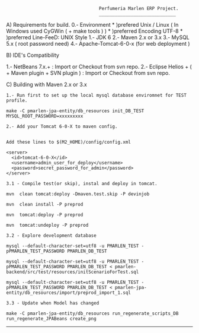                                        Perfumeria Marlen ERP Project.
                                       _____________________________


A) Requirements for build.
   0.- Environment 
       * )prefered Unix / Linux ( In Windows used CyGWin ( + make tools ) ) 
       * )preferred Encoding UTF-8
       * )preferred Line-FeeD: UNIX Style
   1.- JDK 6 
   2.- Maven 2.x or 3.x
   3.- MySQL 5.x ( root password need)
   4.- Apache-Tomcat-6-0-x (for web deployment )
   
B) IDE's Compatibility

   1.- NetBeans 7.x.+  : Import or Checkout from svn repo.
   2.- Eclipse Helios +  ( + Maven plugin + SVN plugin ) : Import or Checkout from svn repo.

C) Building with Maven 2.x or 3.x

    1.- Run first to set up the local mysql database enviromnet for TEST profile.

    make -C pmarlen-jpa-entity/db_resources init_DB_TEST MYSQL_ROOT_PASSWORD=xxxxxxxxx

    2.- Add your Tomcat 6-0-X to maven config.


    Add these lines to $(M2_HOME)/config/config.xml

    <server>
      <id>tomcat-6-0-X</id>
      <username>admin_user_for_deploy</username>
      <password>secret_password_for_admin</password>
    </server>

    3.1 - Compile test(or skip), instal and deploy in tomcat.

	mvn  clean tomcat:deploy -Dmaven.test.skip -P devinjob

	mvn  clean install -P preprod

	mvn  tomcat:deploy -P preprod

	mvn  tomcat:undeploy -P preprod

    3.2 - Explore development database

	mysql --default-character-set=utf8 -u PMARLEN_TEST -pPMARLEN_TEST_PASSWORD PMARLEN_DB_TEST
	
	mysql --default-character-set=utf8 -u PMARLEN_TEST -pPMARLEN_TEST_PASSWORD PMARLEN_DB_TEST < pmarlen-backend/src/test/resources/initScenarioForTest.sql

	mysql --default-character-set=utf8 -u PMARLEN_TEST -pPMARLEN_TEST_PASSWORD PMARLEN_DB_TEST < pmarlen-jpa-entity/db_resources/import/preprod_import_1.sql

    3.3 - Update when Model has changed 
	
	make -C pmarlen-jpa-entity/db_resources run_regenerate_scripts_DB run_regenerate_JPABeans create_png
----------------------------------------------------------------------------------------------------------------------------
